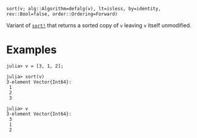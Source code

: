 ```
sort(v; alg::Algorithm=defalg(v), lt=isless, by=identity, rev::Bool=false, order::Ordering=Forward)
```

Variant of [`sort!`](@ref) that returns a sorted copy of `v` leaving `v` itself unmodified.

# Examples

```jldoctest
julia> v = [3, 1, 2];

julia> sort(v)
3-element Vector{Int64}:
 1
 2
 3

julia> v
3-element Vector{Int64}:
 3
 1
 2
```
